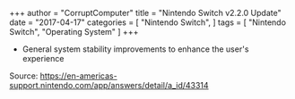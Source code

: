 +++
author = "CorruptComputer"
title = "Nintendo Switch v2.2.0 Update"
date = "2017-04-17"
categories = [
    "Nintendo Switch",
]
tags = [
    "Nintendo Switch",
    "Operating System"
]
+++

* General system stability improvements to enhance the user's experience

Source: https://en-americas-support.nintendo.com/app/answers/detail/a_id/43314